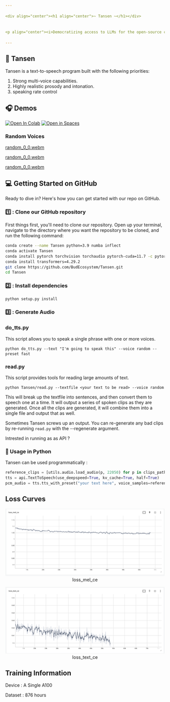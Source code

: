 ```yaml
---

<div align="center"><h1 align="center">~ Tansen ~</h1></div>


<p align="center"><i>Democratizing access to LLMs for the open-source community.<br>Let's advance AI, together. </i></p>

---
```



## 🎉 Tansen 

Tansen is a text-to-speech program built with the following priorities:

1. Strong multi-voice capabilities.
2. Highly realistic prosody and intonation.
3. speaking rate control

<h2 align="left">🎧 Demos </h2>

[![Open In Colab](https://colab.research.google.com/assets/colab-badge.svg)](http://bud.studio)
[![Open in Spaces](https://img.shields.io/badge/🤗-Open%20in%20Spaces-blue.svg)](http://bud.studio)

### Random Voices

[random_0_0.webm](results/random_0_0.webm)

[random_0_0.webm](results/random_0_1.webm)

[random_0_0.webm](results/random_0_2.webm)

<h2 align="left">💻 Getting Started on GitHub </h2>

Ready to dive in? Here's how you can get started with our repo on GitHub.

<h3 align="left">1️⃣ : Clone our GitHub repository</h3>

First things first, you'll need to clone our repository. Open up your terminal, navigate to the directory where you want the repository to be cloned, and run the following command:

```bash
conda create --name Tansen python=3.9 numba inflect
conda activate Tansen
conda install pytorch torchvision torchaudio pytorch-cuda=11.7 -c pytorch -c nvidia
conda install transformers=4.29.2
git clone https://github.com/BudEcosystem/Tansen.git
cd Tansen
```

<h3 align="left">2️⃣ : Install dependencies</h3>

```bash
python setup.py install
```

<h3 align="left">3️⃣ : Generate Audio</h3>

### do_tts.py

This script allows you to speak a single phrase with one or more voices.

```shell
python do_tts.py --text "I'm going to speak this" --voice random --preset fast
```

### read.py

This script provides tools for reading large amounts of text.

```shell
python Tansen/read.py --textfile <your text to be read> --voice random
```

This will break up the textfile into sentences, and then convert them to speech one at a time. It will output a series
of spoken clips as they are generated. Once all the clips are generated, it will combine them into a single file and
output that as well.

Sometimes Tansen screws up an output. You can re-generate any bad clips by re-running `read.py` with the --regenerate
argument.

Intrested in running as as API ?

### 🐍 Usage in Python

Tansen can be used programmatically :

```python
reference_clips = [utils.audio.load_audio(p, 22050) for p in clips_paths]
tts = api.TextToSpeech(use_deepspeed=True, kv_cache=True, half=True)
pcm_audio = tts.tts_with_preset("your text here", voice_samples=reference_clips, preset='fast')
```

## Loss Curves

<p align="center">
 <img src="results/images/loss_mel_ce.png" alt="" />
 <span>loss_mel_ce</span>
<p>

<p align="center">
 <img src="results/images/loss_text_ce.png" alt="" />
 <span>loss_text_ce</span>
<p>


## Training Information

Device : A Single A100

Dataset : 876 hours